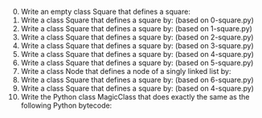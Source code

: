 0. Write an empty class Square that defines a square:
1. Write a class Square that defines a square by: (based on 0-square.py)
2. Write a class Square that defines a square by: (based on 1-square.py)
3. Write a class Square that defines a square by: (based on 2-square.py)
4. Write a class Square that defines a square by: (based on 3-square.py)
5. Write a class Square that defines a square by: (based on 4-square.py)
6. Write a class Square that defines a square by: (based on 5-square.py)
7. Write a class Node that defines a node of a singly linked list by:
8. Write a class Square that defines a square by: (based on 6-square.py)
9. Write a class Square that defines a square by: (based on 4-square.py)
10. Write the Python class MagicClass that does exactly the same as the following Python bytecode:
